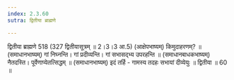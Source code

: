 ```yaml
---
index: 2.3.60
sutra: द्वितीया ब्राह्मणे

---
```

 द्वितीया ब्राह्मणे 518 (327 द्वितीयासूत्रम् ॥ 2।3।3 आ.5) (आक्षेपभाष्यम्) किमुदाहरणम्? ॥ (समाधानभाष्यम्) गां निघ्नन्ति। गां प्रदीव्यन्ति। गां सभासद्भ्य उपरहन्ति ॥ (समाधानबाधकभाष्यम्) नैतदस्ति। पूर्वेणाप्येतत्सिद्धम् ॥ (समाधानभाष्यम्) इदं तर्हि - गामस्य तदहः सभायां दीव्येयुः ॥ द्वितीया ॥ 60 ॥ 